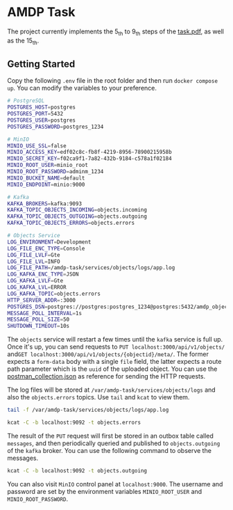 # AMDP Task

The project currently implements the 5<sub>th</sub> to 9<sub>th</sub> steps of the [task.pdf](./task.pdf), as well as the 15<sub>th</sub>.

## Getting Started

Copy the following `.env` file in the root folder and then run `docker compose up`. You can modify
the variables to your preference.

```sh
# PostgreSQL
POSTGRES_HOST=postgres
POSTGRES_PORT=5432
POSTGRES_USER=postgres
POSTGRES_PASSWORD=postgres_1234

# MinIO
MINIO_USE_SSL=false
MINIO_ACCESS_KEY=edf02c8c-fb8f-4219-8956-78900215958b
MINIO_SECRET_KEY=f02ca9f1-7a82-432b-9184-c578a1f02184
MINIO_ROOT_USER=minio_root
MINIO_ROOT_PASSWORD=adminm_1234
MINIO_BUCKET_NAME=default
MINIO_ENDPOINT=minio:9000

# Kafka
KAFKA_BROKERS=kafka:9093
KAFKA_TOPIC_OBJECTS_INCOMING=objects.incoming
KAFKA_TOPIC_OBJECTS_OUTGOING=objects.outgoing
KAFKA_TOPIC_OBJECTS_ERRORS=objects.errors

# Objects Service
LOG_ENVIRONMENT=Development
LOG_FILE_ENC_TYPE=Console
LOG_FILE_LVLF=Gte
LOG_FILE_LVL=INFO
LOG_FILE_PATH=/amdp-task/services/objects/logs/app.log
LOG_KAFKA_ENC_TYPE=JSON
LOG_KAFKA_LVLF=Gte
LOG_KAFKA_LVL=ERROR
LOG_KAFKA_TOPIC=objects.errors
HTTP_SERVER_ADDR=:3000
POSTGRES_DSN=postgres://postgres:postgres_1234@postgres:5432/amdp_objects?sslmode=disable
MESSAGE_POLL_INTERVAL=1s
MESSAGE_POLL_SIZE=50
SHUTDOWN_TIMEOUT=10s

```

The `objects` service will restart a few times until the `kafka` service is full up. Once it's up,
you can send requests to `PUT localhost:3000/api/v1/objects/` and`GET localhost:3000/api/v1/objects/{objectid}/meta/`. The former expects a `form-data` body with a single `file` field, the latter expects a route path parameter which is the `uuid` of the uploaded object. You can use the [postman_collection.json](.postman_collection.json) as reference for sending the HTTP requests.

The log files will be stored at `/var/amdp-task/services/objects/logs` and also the
`objects.errors` topics. Use `tail` and `kcat` to view them.

```sh
tail -f /var/amdp-task/services/objects/logs/app.log
```

```sh
kcat -C -b localhost:9092 -t objects.errors
```

The result of the `PUT` request will first be stored in an outbox table called `messages`, and then
periodically queried and published to `objects.outgoing` of the `kafka` broker. You can use the following
command to observe the messages.

```sh
kcat -C -b localhost:9092 -t objects.outgoing
```

You can also visit `MinIO` control panel at `localhost:9000`. The username and password are set by the
environment variables `MINIO_ROOT_USER` and `MINIO_ROOT_PASSWORD`.
